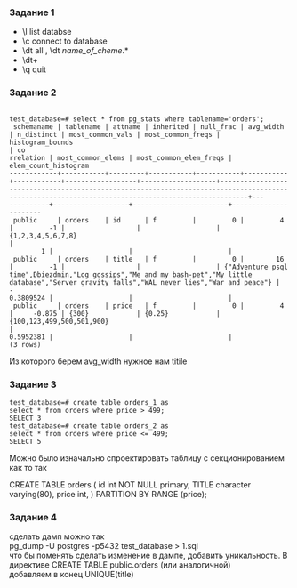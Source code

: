 ### Задание 1

- \l list databse
- \c connect to database
- \dt  all , \dt *name_of_cheme*.*
- \dt+
- \q quit


### Задание 2

```shell

test_database=# select * from pg_stats where tablename='orders';
 schemaname | tablename | attname | inherited | null_frac | avg_width | n_distinct | most_common_vals | most_common_freqs |                                                                 histogram_bounds                                                                  | co
rrelation | most_common_elems | most_common_elem_freqs | elem_count_histogram
------------+-----------+---------+-----------+-----------+-----------+------------+------------------+-------------------+---------------------------------------------------------------------------------------------------------------------------------------------------+---
----------+-------------------+------------------------+----------------------
 public     | orders    | id      | f         |         0 |         4 |         -1 |                  |                   | {1,2,3,4,5,6,7,8}                                                                                                                                 |
        1 |                   |                        |
 public     | orders    | title   | f         |         0 |        16 |         -1 |                  |                   | {"Adventure psql time",Dbiezdmin,"Log gossips","Me and my bash-pet","My little database","Server gravity falls","WAL never lies","War and peace"} |  -
0.3809524 |                   |                        |
 public     | orders    | price   | f         |         0 |         4 |     -0.875 | {300}            | {0.25}            | {100,123,499,500,501,900}                                                                                                                         |
0.5952381 |                   |                        |
(3 rows)
```

Из которого берем avg_width нужное нам titile

### Задание 3
```shell
test_database=# create table orders_1 as
select * from orders where price > 499;
SELECT 3
test_database=# create table orders_2 as
select * from orders where price <= 499;
SELECT 5
```
Можно было изначально спроектировать таблицу с секционированием
как то так

CREATE TABLE orders (
id int NOT NULL primary,
TITLE character varying(80),
price int,
) PARTITION BY RANGE (price);

### Задание 4

сделать дамп можно так  
pg_dump -U postgres -p5432 test_database > 1.sql  
что бы поменять сделать изменение в дампе, добавить уникальность. В директиве CREATE TABLE public.orders (или аналогичной)  
добавляем в конец UNIQUE(title) 